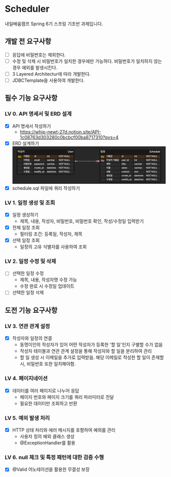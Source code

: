 # Scheduler
 내일배움캠프 Spring 6기 스프링 기초반 과제입니다.
## 개발 전 요구사항
- [ ] 응답에 비밀번호는 제외한다.
- [ ] 수정 및 삭제 시 비밀번호가 일치한 경우에만 가능하다. 비밀번호가 일치하지 않는 경우 예외를 발생시킨다.
- [ ] 3 Layered Architectur에 따라 개발한다.
- [ ] JDBCTemplate을 사용하여 개발한다.

## 필수 기능 요구사항
### LV 0. API 명세서 및 ERD 설계
- [x] API 명세서 작성하기
  - https://whip-newt-27d.notion.site/API-1c08763d303280c0bcbcf00ba8717310?pvs=4
- [x] ERD 설계하기
  ![img.png](erd.png)
- [x] schedule.sql 파일에 쿼리 작성하기
### LV 1. 일정 생성 및 조회
- [x] 일정 생성하기
  - 제목, 내용, 작성자, 비밀번호, 비밀번호 확인, 작성/수정일 입력받기
- [x] 전체 일정 조회
  - 필터링 조건: 등록일, 작성자, 제목
- [x] 선택 일정 조회
  - 일정의 고유 식별자를 사용하여 조회
### LV 2. 일정 수정 및 삭제
- [ ] 선택한 일정 수정
  - 제목, 내용, 작성자명 수정 가능
  - 수정 완료 시 수정일 업데이트
- [ ] 선택한 일정 삭제

## 도전 기능 요구사항
### LV 3. 연관 관계 설정
- [x] 작성자와 일정의 연결
  - 동명이인의 작성자가 있어 어떤 작성자가 등록한 '할 일'인지 구별할 수가 없음
  - 작성자 테이블과 연관 관계 설정을 통해 작성자와 할 일을 분리하여 관리
  - 할 일 생성 시 이메일을 추가로 입력받음. 해당 이메일로 작성한 할 일이 존재할 시, 비밀번호 또한 일치해야함. 
### LV 4. 페이지네이션
- [x] 데이터를 여러 페이지로 나누어 응답
  - 페이지 번호와 페이지 크기를 쿼리 파라미터로 전달
  - 필요한 데이터만 조회하고 반환
### LV 5. 예외 발생 처리
- [x] HTTP 상태 처리와 에러 메시지를 포함하여 예외를 관리
  - 사용자 정의 예외 클래스 생성
  - @ExceptionHandler를 활용
### LV 6. null 체크 및 특정 패턴에 대한 검증 수행
- [x] @Valid 어노테이션을 활용한 무결성 보장